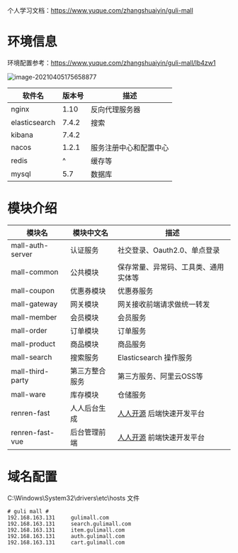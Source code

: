 个人学习文档：https://www.yuque.com/zhangshuaiyin/guli-mall

# 环境信息

环境配置参考：https://www.yuque.com/zhangshuaiyin/guli-mall/lb4zw1

![image-20210405175658877](https://gitee.com/zsy0216/typora-image/raw/master/typora/image-20210405175658877.png)

| 软件名        | 版本号 | 描述                   |
| ------------- | ------ | ---------------------- |
| nginx         | 1.10   | 反向代理服务器         |
| elasticsearch | 7.4.2  | 搜索                   |
| kibana        | 7.4.2  |                        |
| nacos         | 1.2.1  | 服务注册中心和配置中心 |
| redis         | ^      | 缓存等                 |
| mysql         | 5.7    | 数据库                 |

# 模块介绍

| 模块名           | 模块中文名     | 描述                                                    |
| ---------------- | -------------- | ------------------------------------------------------- |
| mall-auth-server | 认证服务       | 社交登录、Oauth2.0、单点登录                            |
| mall-common      | 公共模块       | 保存常量、异常码、工具类、通用实体等                    |
| mall-coupon      | 优惠券模块     | 优惠券服务                                              |
| mall-gateway     | 网关模块       | 网关接收前端请求做统一转发                              |
| mall-member      | 会员模块       | 会员服务                                                |
| mall-order       | 订单模块       | 订单服务                                                |
| mall-product     | 商品模块       | 商品服务                                                |
| mall-search      | 搜索服务       | Elasticsearch 操作服务                                  |
| mall-third-party | 第三方整合服务 | 第三方服务、阿里云OSS等                                 |
| mall-ware        | 库存模块       | 仓储服务                                                |
| renren-fast      | 人人后台生成   | [人人开源](https://gitee.com/renrenio) 后端快速开发平台 |
| renren-fast-vue  | 后台管理前端   | [人人开源](https://gitee.com/renrenio) 前端快速开发平台 |

# 域名配置
C:\Windows\System32\drivers\etc\hosts 文件
```text
# guli mall #
192.168.163.131		gulimall.com
192.168.163.131		search.gulimall.com
192.168.163.131		item.gulimall.com
192.168.163.131		auth.gulimall.com
192.168.163.131		cart.gulimall.com
```
